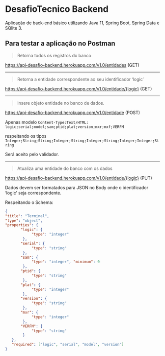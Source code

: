 # DesafioTecnico Backend
Aplicação de back-end básico utilizando Java 11, Spring Boot, Spring Data e SQlite 3.

## Para testar a aplicação no Postman


>Retorna todos os registros do banco

https://api-desafio-backend.herokuapp.com/v1.0/entidades (GET)

---

>Retorna a entidade correspondente ao seu identificador ‘logic’

https://api-desafio-backend.herokuapp.com/v1.0/entidade/{logic} (GET) 

---

>Insere objeto entidade no banco de dados.

https://api-desafio-backend.herokuapp.com/v1.0/entidade (POST) 

Apenas modelo 
<code>Content-Type:Text/HTML: logic;serial;model;sam;ptid;plat;version;mxr;mxf;VERFM</code>

respeitando os tipos
<code>Integer;String;String;Integer;String;Integer;String;Integer;Integer;String</code>

Será aceito pelo validador.

---

>Atualiza uma entidade do banco com os dados

https://api-desafio-backend.herokuapp.com/v1.0/entidade/{logic} (PUT)

Dados devem ser formatados para JSON no Body onde o identificador ‘logic’ seja correspondente.

Respeitando o Schema:

```json
{ 
"title": "Terminal", 
"type": "object", 
"properties": { 
       "logic": { 
            "type": "integer" 
        }, 
       "serial": { 
            "type": "string" 
        }, 
       "sam": { 
            "type": "integer", "minimum": 0 
        }, 
       "ptid": {    
            "type": "string" 
        }, 
       "plat": { 
            "type": "integer" 
        }, 
       "version": { 
            "type": "string" 
        }, 
       "mxr": { 
            "type": "integer" 
        }, 
       "VERFM": { 
            "type": "string" 
        } 
   }, 
   "required": ["logic", "serial", "model", "version"] 
}
```
